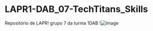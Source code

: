 # LAPR1-DAB_07-TechTitans_Skills
Repositório de LAPR! grupo 7 da turma 1DAB
!![image](https://github.com/user-attachments/assets/f3afc237-1acb-4217-87e5-e0fdca86d01d)

